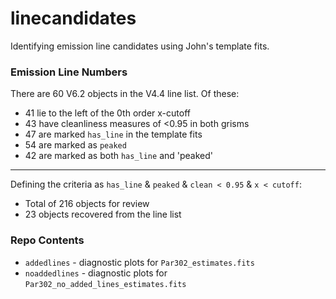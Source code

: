 # linecandidates

Identifying emission line candidates using John's template fits.


### Emission Line Numbers ###

There are 60 V6.2 objects in the V4.4 line list. Of these:

* 41 lie to the left of the 0th order x-cutoff
* 43 have cleanliness measures of <0.95 in both grisms
* 47 are marked `has_line` in the template fits
* 54 are marked as `peaked`
* 42 are marked as both `has_line` and 'peaked'

* * * 

Defining the criteria as
`has_line` & `peaked` & `clean < 0.95` & `x < cutoff`:

* Total of 216 objects for review
* 23 objects recovered from the line list


### Repo Contents ###

* `addedlines` - diagnostic plots for `Par302_estimates.fits`
* `noaddedlines` - diagnostic plots for `Par302_no_added_lines_estimates.fits`

